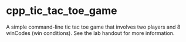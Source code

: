# cpp_tic_tac_toe_game
A simple command-line tic tac toe game that involves two players and 8 winCodes (win conditions). See the lab handout for more information.
